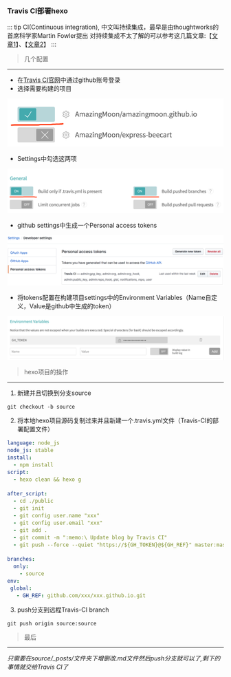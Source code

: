 ### Travis CI部署hexo
::: tip CI(Continuous integration), 中文叫持续集成，最早是由thoughtworks的首席科学家Martin Fowler提出
对持续集成不太了解的可以参考这几篇文章:【[文章1](http://insights.thoughtworks.cn/faq-in-continuous-integration/)】、【[文章2](http://www.ruanyifeng.com/blog/2015/09/continuous-integration.html)】
:::

> 几个配置
---
- 在[Travis CI官网](https://www.travis-ci.com/)中通过github账号登录
- 选择需要构建的项目

![An image](../../assets/images/CI/ci_hexo1.png)

- Settings中勾选这两项

![An image](../../assets/images/CI/ci_hexo2.png)

- github settings中生成一个Personal access tokens

![An image](../../assets/images/CI/ci_hexo3.png)

- 将tokens配置在构建项目settings中的Environment Variables（Name自定义，Value是github中生成的token）

![An image](../../assets/images/CI/ci_hexo4.png)

>  hexo项目的操作
---
1.  新建并且切换到分支source

```
git checkout -b source
```

2. 将本地hexo项目源码复制过来并且新建一个.travis.yml文件（Travis-CI的部署配置文件）

```yaml
language: node_js
node_js: stable
install:
  - npm install
script:
  - hexo clean && hexo g

after_script:
  - cd ./public
  - git init
  - git config user.name "xxx"
  - git config user.email "xxx"
  - git add .
  - git commit -m ":memo:\ Update blog by Travis CI"
  - git push --force --quiet "https://${GH_TOKEN}@${GH_REF}" master:master

branches:
  only:
    - source
env:
 global:
   - GH_REF: github.com/xxx/xxx.github.io.git
```

3. push分支到远程Travis-CI branch

```
git push origin source:source
```
> 最后
---
*只需要在source/_posts/文件夹下增删改.md文件然后push分支就可以了,剩下的事情就交给Travis CI了*
